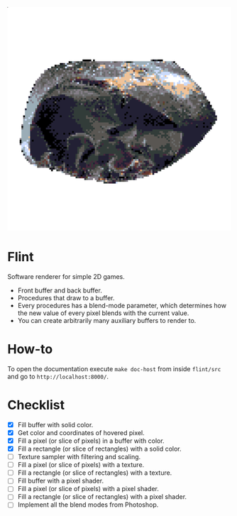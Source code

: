 
![Flint](flint.png)

# Flint

Software renderer for simple 2D games.

 * Front buffer and back buffer.
 * Procedures that draw to a buffer.
 * Every procedures has a blend-mode parameter, which determines how the new value of every pixel blends with the current value.
 * You can create arbitrarily many auxiliary buffers to render to.

# How-to

To open the documentation execute `make doc-host` from inside `flint/src` and go to `http://localhost:8000/`.

# Checklist

- [x] Fill buffer with solid color.
- [x] Get color and coordinates of hovered pixel.
- [x] Fill a pixel (or slice of pixels) in a buffer with color.
- [x] Fill a rectangle (or slice of rectangles) with a solid color.
- [ ] Texture sampler with filtering and scaling.
- [ ] Fill a pixel (or slice of pixels) with a texture.
- [ ] Fill a rectangle (or slice of rectangles) with a texture.
- [ ] Fill buffer with a pixel shader.
- [ ] Fill a pixel (or slice of pixels) with a pixel shader.
- [ ] Fill a rectangle (or slice of rectangles) with a pixel shader.
- [ ] Implement all the blend modes from Photoshop.
